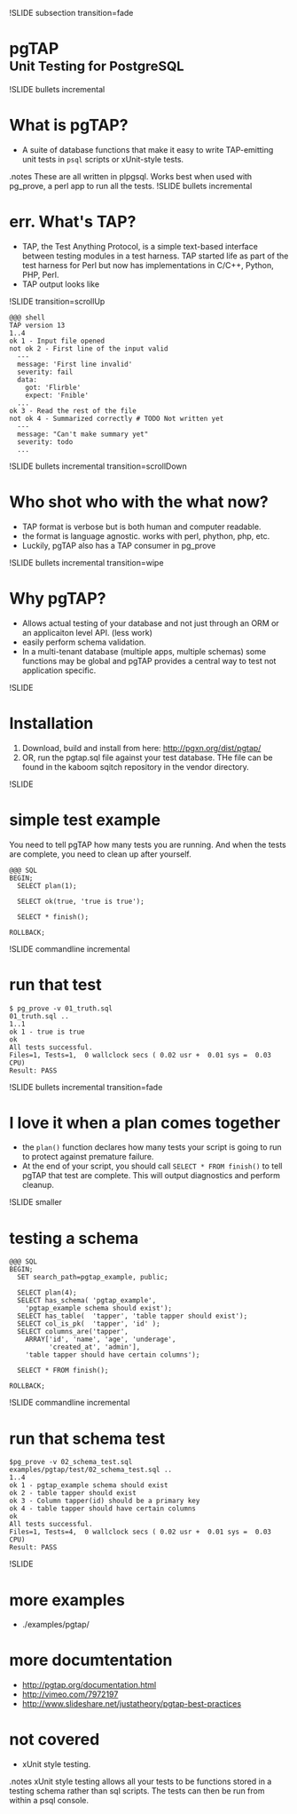 !SLIDE subsection transition=fade

<div class='page_header'>
<h1>pgTAP<br />
<small>Unit Testing for PostgreSQL</small></h1>
</div>

!SLIDE bullets incremental
# What is pgTAP?

* A suite of database functions that make it easy to write TAP-emitting unit tests in `psql` scripts or xUnit-style tests.

.notes These are all written in plpgsql. Works best when used with pg\_prove, a perl app to run all the tests.
!SLIDE bullets incremental
# err. What's TAP?

* TAP, the Test Anything Protocol, is a simple text-based interface between testing modules in a test harness. TAP started life as part of the test harness for Perl but now has implementations in C/C++, Python, PHP, Perl.
* TAP output looks like

!SLIDE transition=scrollUp

    @@@ shell
    TAP version 13
    1..4
    ok 1 - Input file opened
    not ok 2 - First line of the input valid
      ---
      message: 'First line invalid'
      severity: fail
      data:
        got: 'Flirble'
        expect: 'Fnible'
      ...
    ok 3 - Read the rest of the file
    not ok 4 - Summarized correctly # TODO Not written yet
      ---
      message: "Can't make summary yet"
      severity: todo
      ...

!SLIDE bullets incremental transition=scrollDown

# Who shot who with the what now?

* TAP format is verbose but is both human and computer readable.
* the format is language agnostic. works with perl, phython, php, etc.
* Luckily, pgTAP also has a TAP consumer in pg\_prove

!SLIDE bullets incremental transition=wipe

# Why pgTAP?

* Allows actual testing of your database and not just through an ORM or an applicaiton level API. (less work)
* easily perform schema validation.
* In a multi-tenant database (multiple apps, multiple schemas) some functions may be global and pgTAP provides a central way to test not application specific.

!SLIDE
# Installation

1. Download, build and install from here: http://pgxn.org/dist/pgtap/
2. OR, run the pgtap.sql file against your test database. THe file can be found in the kaboom sqitch repository in the vendor directory.

!SLIDE
# simple test example

You need to tell pgTAP how many tests you are running. And when the tests are complete, you need to clean up after yourself.

    @@@ SQL
    BEGIN;
      SELECT plan(1);

      SELECT ok(true, 'true is true');

      SELECT * finish();

    ROLLBACK;

!SLIDE commandline incremental
# run that test
    $ pg_prove -v 01_truth.sql
    01_truth.sql ..
    1..1
    ok 1 - true is true
    ok
    All tests successful.
    Files=1, Tests=1,  0 wallclock secs ( 0.02 usr +  0.01 sys =  0.03 CPU)
    Result: PASS

!SLIDE bullets incremental transition=fade
# I love it when a plan comes together

* the `plan()` function declares how many tests your script is going to run to protect against premature failure.
* At the end of your script, you should call `SELECT * FROM finish()` to tell pgTAP that test are complete. This will output diagnostics and perform cleanup.

!SLIDE smaller
# testing a schema

    @@@ SQL
    BEGIN;
      SET search_path=pgtap_example, public;

      SELECT plan(4);
      SELECT has_schema( 'pgtap_example', 
        'pgtap_example schema should exist');
      SELECT has_table(  'tapper', 'table tapper should exist');
      SELECT col_is_pk(  'tapper', 'id' );
      SELECT columns_are('tapper',
        ARRAY['id', 'name', 'age', 'underage',
              'created_at', 'admin'],
        'table tapper should have certain columns');

      SELECT * FROM finish();

    ROLLBACK;

!SLIDE commandline incremental
# run that schema test

    $pg_prove -v 02_schema_test.sql
    examples/pgtap/test/02_schema_test.sql ..
    1..4
    ok 1 - pgtap_example schema should exist
    ok 2 - table tapper should exist
    ok 3 - Column tapper(id) should be a primary key
    ok 4 - table tapper should have certain columns
    ok
    All tests successful.
    Files=1, Tests=4,  0 wallclock secs ( 0.02 usr +  0.01 sys =  0.03 CPU)
    Result: PASS

!SLIDE

# more examples

* ./examples/pgtap/

# more documtentation

* http://pgtap.org/documentation.html
* http://vimeo.com/7972197
* http://www.slideshare.net/justatheory/pgtap-best-practices

# not covered

* xUnit style testing.

.notes xUnit style testing allows all your tests to be functions stored in a testing schema rather than sql scripts. The tests can then be run from within a psql console.
